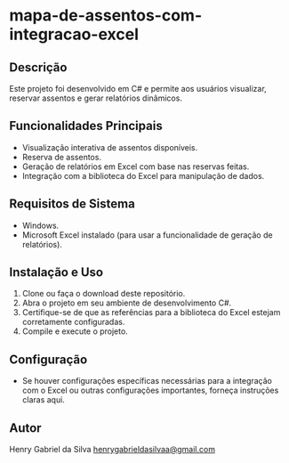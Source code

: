 # mapa-de-assentos-com-integracao-excel

## Descrição

Este projeto foi desenvolvido em C# e permite aos usuários visualizar, reservar assentos e gerar relatórios dinâmicos.

## Funcionalidades Principais

- Visualização interativa de assentos disponíveis.
- Reserva de assentos.
- Geração de relatórios em Excel com base nas reservas feitas.
- Integração com a biblioteca do Excel para manipulação de dados.

## Requisitos de Sistema

- Windows.
- Microsoft Excel instalado (para usar a funcionalidade de geração de relatórios).

## Instalação e Uso

1. Clone ou faça o download deste repositório.
2. Abra o projeto em seu ambiente de desenvolvimento C#.
3. Certifique-se de que as referências para a biblioteca do Excel estejam corretamente configuradas.
4. Compile e execute o projeto.

## Configuração

- Se houver configurações específicas necessárias para a integração com o Excel ou outras configurações importantes, forneça instruções claras aqui.

## Autor

Henry Gabriel da Silva
henrygabrieldasilvaa@gmail.com

